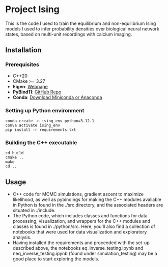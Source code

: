 

# Project Ising

This is the code I used to train the equilibrium and non-equilibrium Ising models I used to infer probability densities over biological neural network states, based on multi-unit recordings with calcium imaging.

## Installation

### Prerequisites
- C++20
- CMake >= 3.27
- **Eigen**: [Webpage](https://eigen.tuxfamily.org/index.php?title=Main_Page)
- **PyBind11**: [GitHub Repo](https://github.com/pybind/pybind11)
- **Conda**: [Download Miniconda or Anaconda](https://docs.conda.io/en/latest/miniconda.html)

### Setting up Python environment
```
conda create -n ising_env python=3.12.1
conva activate ising_env
pip install -r requirements.txt
```

### Building the C++ executable
```
cd build
cmake ..
make
cd ..
```

## Usage
- C++ code for MCMC simulations, gradient ascent to maximize likelihood, as well as pybindings for making the C++ modules avaliable in Python is found in the ./src directory, and the associated headers are situated in ./include.
- The Python code, which includes classes and functions for data processing, visualization, and wrappers for the C++ modules and classes is found in ./python/src. Here, you'll also find a collection of notebooks that were used for data visualization and exploratory analysis.
- Having installed the requirements and proceeded with the set-up described above, the notebooks eq_inverse_testing.ipynb and neq_inverse_testing.ipynb (found under simulation_testing) may be a good place to start exploring the models.

 
